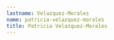 ```yaml
---
lastname: Velazquez-Morales
name: patricia-velazquez-morales
title: Patricia Velazquez-Morales
---
```


